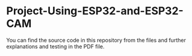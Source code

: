 # Project-Using-ESP32-and-ESP32-CAM

You can find the source code in this repository from the files and further explanations and testing in the PDF file.
